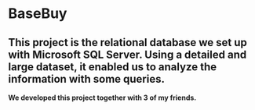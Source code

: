 # BaseBuy
## This project is the relational database we set up with Microsoft SQL Server. Using a detailed and large dataset, it enabled us to analyze the information with some queries.

**We developed this project together with 3 of my friends.**
